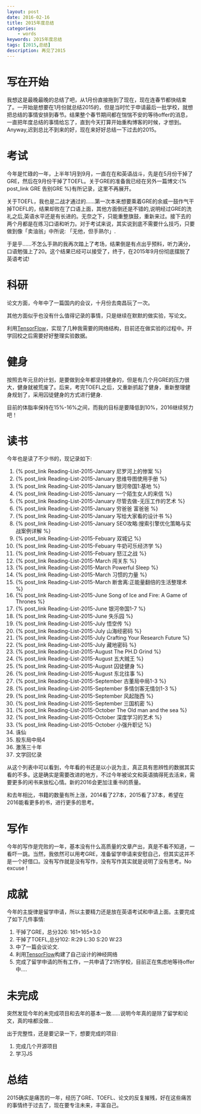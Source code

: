 ```yaml
---
layout: post
date: 2016-02-16
title: 2015年度总结
categories:
    - words
keywords: 2015年度总结
tags: [2015,总结]
description: 再见了2015
---
```


# 写在开始

我想这是最晚最晚的总结了吧，从1月份直接拖到了现在，现在连春节都快结束了。一开始是想要在1月份就总结2015的，但是当时忙于申请最后一批学校，就想把总结的事情安排到春节。结果整个春节期间都在惴惴不安的等待offer的消息，一直把年度总结的事情给忘了，直到今天打算开始重构博客的时候，才想到。Anyway,迟到总比不到来的好，现在来好好总结一下过去的2015。

# 考试

今年是忙碌的一年，上半年1月到9月，一直在在和英语战斗，先是在5月份干掉了GRE，然后在9月份干掉了TOEFL。关于GRE的准备我已经在另外一篇博文:{% post_link GRE 告别GRE %}有所记录，这里不再展开。

关于TOEFL，我也是二战才通过的……第一次本来想要乘着GRE的余威一鼓作气干掉TOEFL的，结果却败在了口语上面，其他方面倒还是不错的,说明经过GRE的洗礼之后,英语水平还是有长进的。无奈之下，只能重整旗鼓，重新来过。接下去的两个月都是在练习口语和听力。对于考试来说，其实说到底不需要什么技巧，只要做到像「卖油翁」中所说: 「无他，但手熟尔」.

于是乎……不怎么手熟的我再次踏上了考场，结果倒是有点出乎预料，听力满分，口语勉强上了20。这个结果已经可以接受了，终于，在2015年9月份彻底摆脱了英语考试!

# 科研

论文方面，今年中了一篇国内的会议，十月份去南昌玩了一次。

其他方面似乎也没有什么值得记录的事情，只是继续在默默的做实验，写论文。

利用[TensorFlow][]，实现了几种我需要的网络结构，目前还在做实验的过程中。开学回校之后需要好好整理实验数据。

# 健身

按照去年元旦的计划，是要做到全年都坚持健身的，但是有几个月GRE的压力很大，健身就被荒废了。后来，考完TOEFL之后，又重新抓起了健身，重新整理健身规划了，采用囚徒健身的方式进行健身.

目前的体脂率保持在15%-16%之间，而我的目标是要降低到10%，2016继续努力吧！

# 读书

今年也是读了不少书的，现记录如下:

1. {% post_link Reading-List-2015-January 尼罗河上的惨案 %}
2. {% post_link Reading-List-2015-January 思维导图使用手册 %}
3. {% post_link Reading-List-2015-January 银河帝国1:基地 %}
4. {% post_link Reading-List-2015-January 一个陌生女人的来信 %}
5. {% post_link Reading-List-2015-January 尽管去做-无压工作的艺术 %}
6. {% post_link Reading-List-2015-January 穷爸爸 富爸爸 %}
7. {% post_link Reading-List-2015-January 写给大家看的设计书 %}
8. {% post_link Reading-List-2015-January SEO攻略:搜索引擎优化策略与实战案例详解 %}
9. {% post_link Reading-List-2015-Febuary 双城记 %}
10. {% post_link Reading-List-2015-Febuary 牛奶可乐经济学 %}
11. {% post_link Reading-List-2015-Febuary 怒江之战 %}
12. {% post_link Reading-List-2015-March 闯关东 %}
13. {% post_link Reading-List-2015-March Powerful Sleep %}
14. {% post_link Reading-List-2015-March 习惯的力量 %}
15. {% post_link Reading-List-2015-March 断舍离:正能量翻倍的生活整理术 %}
16. {% post_link Reading-List-2015-June Song of Ice and Fire: A Game of Thrones %}
17. {% post_link Reading-List-2015-June 银河帝国1-7 %}
18. {% post_link Reading-List-2015-June 失乐园 %}
19. {% post_link Reading-List-2015-July 悟空传 %}
20. {% post_link Reading-List-2015-July 山海经密码 %}
21. {% post_link Reading-List-2015-July Crafting Your Research Future %}
22. {% post_link Reading-List-2015-July 藏地密码 %}
23. {% post_link Reading-List-2015-August The PH.D Grind %}
24. {% post_link Reading-List-2015-August 五大贼王 %}
25. {% post_link Reading-List-2015-August 囚徒健身 %}
26. {% post_link Reading-List-2015-August 东北往事 %}
27. {% post_link Reading-List-2015-September 古董局中局1-3 %}
28. {% post_link Reading-List-2015-September 多情剑客无情剑1-3 %}
29. {% post_link Reading-List-2015-September 风起陇西 %}
30. {% post_link Reading-List-2015-September 三国机密 %}
31. {% post_link Reading-List-2015-October The Old man and the sea %}
32. {% post_link Reading-List-2015-October 深度学习的艺术 %}
33. {% post_link Reading-List-2015-October 小强升职记 %}
34. 诛仙
35. 股东局中局4
36. 激荡三十年
37. 文学回忆录

从这个列表中可以看到，今年看的书还是以小说为主，真正具有思辨性的数据其实看的不多。这是确实是需要改进的地方，不过今年被论文和英语搞得死去活来，需要更多的闲书来放松心情。新的2016会更加注重书的质量。

和去年相比，书籍的数量有所上涨，2014看了27本，2015看了37本，希望在2016能看更多的书，进行更多的思考。

# 写作

今年的写作是完败的一年，基本没有什么高质量的文章产出，真是不看不知道，一看吓一跳。当然，我依然可以用考GRE，准备留学申请来安慰自己，但其实这并不是一个好借口。没有写作就是没有写作，没有写作其实就是说明了没有思考。No excuse !

# 成就 

今年的主旋律是留学申请，所以主要精力还是放在英语考试和申请上面。主要完成了如下几件事情:

1. 干掉了GRE，总分326: 161+165+3.0
2. 干掉了TOEFL,总分102: R:29 L:30 S:20 W:23
3. 中了一篇会议论文.
4. 利用[TensorFlow]构建了自己设计的神经网络
5. 完成了留学申请的所有工作，一共申请了21所学校，目前正在焦虑地等待offer中....

# 未完成

突然发现今年的未完成项目和去年的基本一致……说明今年真的是除了留学和论文，真的啥都没做...

出于完整性，还是要记录一下，想要完成的项目:

1. 完成几个开源项目
2. 学习JS


# 总结

2015确实是痛苦的一年，经历了GRE、TOEFL、论文的反复摧残，好在这些痛苦的事情终于过去了，现在要专注未来，丰富自己。


[TensorFlow]: http://tensorflow.org/



